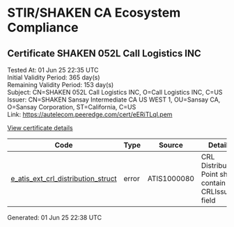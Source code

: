 # STIR/SHAKEN CA Ecosystem Compliance

## Certificate SHAKEN 052L Call Logistics INC

Tested At: 01 Jun 25 22:35 UTC\
Initial Validity Period: 365 day(s)\
Remaining Validity Period: 153 day(s)\
Subject: CN=SHAKEN 052L Call Logistics INC, O=Call Logistics INC, C=US\
Issuer: CN=SHAKEN Sansay Intermediate CA US WEST 1, OU=Sansay CA, O=Sansay Corporation, ST=California, C=US\
Link: https://autelecom.peeredge.com/cert/eERiTLql.pem

[View certificate details](https://x509.io/?cert=MIICuDCCAl2gAwIBAgIUQpx8cHEeOCDwuOHerm%2FzJiJksG8wCgYIKoZIzj0EAwIwgYUxCzAJBgNVBAYTAlVTMRMwEQYDVQQIDApDYWxpZm9ybmlhMRswGQYDVQQKDBJTYW5zYXkgQ29ycG9yYXRpb24xEjAQBgNVBAsMCVNhbnNheSBDQTEwMC4GA1UEAwwnU0hBS0VOIFNhbnNheSBJbnRlcm1lZGlhdGUgQ0EgVVMgV0VTVCAxMB4XDTI0MTEwMTIyMzQ1N1oXDTI1MTEwMTIyMzQ1N1owUzELMAkGA1UEBhMCVVMxGzAZBgNVBAoMEkNhbGwgTG9naXN0aWNzIElOQzEnMCUGA1UEAwweU0hBS0VOIDA1MkwgQ2FsbCBMb2dpc3RpY3MgSU5DMFkwEwYHKoZIzj0CAQYIKoZIzj0DAQcDQgAE9VBbaFgBzsEQaQaX7sC9oQK64qQIc9OrrVfHj3cjgb2I%2FkB1wXYX7hyqaKYCOpFQalB6S%2BJBYs%2BRVaPsiQmScaOB2zCB2DAWBggrBgEFBQcBGgQKMAigBhYEMDUyTDAXBgNVHSAEEDAOMAwGCmCGSAGG%2FwkBAQQwHQYDVR0OBBYEFF3AR2zX67rBofiCht%2B2d3WFLZSVMB8GA1UdIwQYMBaAFKzTk%2FVDQ8wKvkVYFxN9knzcwwFGMEcGA1UdHwRAMD4wPKA6oDiGNmh0dHBzOi8vYXV0aGVudGljYXRlLWFwaS5pY29uZWN0aXYuY29tL2Rvd25sb2FkL3YxL2NybDAMBgNVHRMBAf8EAjAAMA4GA1UdDwEB%2FwQEAwIHgDAKBggqhkjOPQQDAgNJADBGAiEAq75yzQJMOd8QgYfc8aKvJRZ7fe4SoEDV9OMMDK5PnhgCIQCbizhJo3PL43a7csCxFBFo8Lg%2Fc1LdckFvZZOdFBIJgQ%3D%3D)

| Code | Type | Source | Details |
|------|------|--------|---------|
| [e_atis_ext_crl_distribution_struct](../../ISSUES/e_atis_ext_crl_distribution_struct/README.md) | error | ATIS1000080 | CRL Distribution Point shall contain a CRLIssuer field |


Generated: 01 Jun 25 22:38 UTC